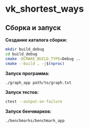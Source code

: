 # vk_shortest_ways

## Сборка и запуск

**Создание каталога сборки:**
```bash
mkdir build_debug
cd build_debug
cmake -DCMAKE_BUILD_TYPE=Debug ..
cmake --build . -j$(nproc)
```

**Запуск программа:**
```bash
./graph_app path/to/graph.txt
```

**Запуск тестов:**
```bash
ctest --output-on-failure
```

**Запуск бенчмарков:**
```bash
./benchmarks/benchmark_app
```
